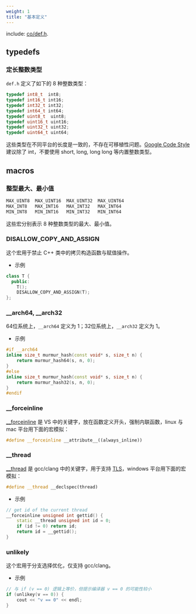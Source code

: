```yaml
---
weight: 1
title: "基本定义"
---
```


include: [co/def.h](https://github.com/idealvin/coost/blob/master/include/co/def.h).


## typedefs


### 定长整数类型

`def.h` 定义了如下的 8 种整数类型：

```cpp
typedef int8_t  int8;
typedef int16_t int16;
typedef int32_t int32;
typedef int64_t int64;
typedef uint8_t  uint8;
typedef uint16_t uint16;
typedef uint32_t uint32;
typedef uint64_t uint64;
```

这些类型在不同平台的长度是一致的，不存在可移植性问题。[Google Code Style](https://google.github.io/styleguide/cppguide.html#Integer_Types) 建议除了 int，不要使用 short, long, long long 等内置整数类型。




## macros


### 整型最大、最小值

```cpp
MAX_UINT8  MAX_UINT16  MAX_UINT32  MAX_UINT64
MAX_INT8   MAX_INT16   MAX_INT32   MAX_INT64
MIN_INT8   MIN_INT16   MIN_INT32   MIN_INT64
```

这些宏分别表示 8 种整数类型的最大、最小值。



### DISALLOW_COPY_AND_ASSIGN

这个宏用于禁止 C++ 类中的拷贝构造函数与赋值操作。

- 示例

```cpp
class T {
  public:
    T();
    DISALLOW_COPY_AND_ASSIGN(T);
};
```



### __arch64, __arch32

64位系统上，`__arch64` 定义为 1；32位系统上，`__arch32` 定义为 1。

- 示例

```cpp
#if __arch64
inline size_t murmur_hash(const void* s, size_t n) {
    return murmur_hash64(s, n, 0);
}
#else
inline size_t murmur_hash(const void* s, size_t n) {
    return murmur_hash32(s, n, 0);
}
#endif
```



### __forceinline

[__forceinline](https://docs.microsoft.com/en-us/cpp/cpp/inline-functions-cpp?view=vs-2019#inline-__inline-and-__forceinline) 是 VS 中的关键字，放在函数定义开头，强制内联函数，linux 与 mac 平台用下面的宏模拟：

```cpp
#define __forceinline __attribute__((always_inline))
```



### __thread

[__thread](https://gcc.gnu.org/onlinedocs/gcc-4.7.4/gcc/Thread-Local.html) 是 gcc/clang 中的关键字，用于支持 [TLS](https://wiki.osdev.org/Thread_Local_Storage)，windows 平台用下面的宏模拟：

```cpp
#define __thread __declspec(thread)
```

- 示例

```cpp
// get id of the current thread
__forceinline unsigned int gettid() {
    static __thread unsigned int id = 0;
    if (id != 0) return id;
    return id = __gettid();
}
```



### unlikely

这个宏用于分支选择优化，仅支持 gcc/clang。

- 示例

```cpp
// 与 if (v == 0) 逻辑上等价，但提示编译器 v == 0 的可能性较小
if (unlikey(v == 0)) {
    cout << "v == 0" << endl;
}
```
